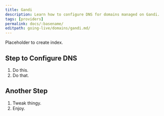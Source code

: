 ```yaml
---
title: Gandi
description: Learn how to configure DNS for domains managed on Gandi.
tags: [providers]
permalink: docs/:basename/
editpath: going-live/domains/gandi.md/
---
```

Placeholder to create index.
## Step to Configure DNS
1. Do this.
2. Do that.

## Another Step
1. Tweak thingy.
2. Enjoy.
